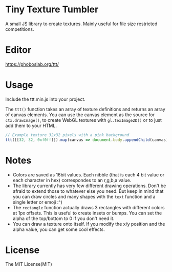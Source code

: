 # Tiny Texture Tumbler

A small JS library to create textures. Mainly useful for file size restricted 
competitions.

# Editor

https://phoboslab.org/ttt/


# Usage

Include the ttt.min.js into your project.

The `ttt()` function takes an array of texture definitions and returns an array
of canvas elements. You can use the canvas element as the source for 
`ctx.drawImage()`, to create WebGL textures with `gl.texImage2D()` or to just 
add them to your HTML.

```js
// Example texture 32x32 pixels with a pink background
ttt([[32, 32, 0xf0ff]]).map(canvas => document.body.appendChild(canvas));
```


# Notes

- Colors are saved as 16bit values. Each nibble (that is each 4 bit value or each
character in hex) correspondes to an r,g,b,a value.
- The library currently has very few different drawing operations. Don't be afraid
to extend those to whatever else you need. But keep in mind
that you can draw circles and many shapes with the `text` function and a single 
letter or emoji :^)
- The `rectangle` function actually draws 3 rectangles with different colors at 
1px offsets. This is useful to create insets or bumps. You can set the alpha
of the top/bottom to 0 if you don't need it.
- You can draw a texture onto itself. If you modify the x/y position and the
alpha value, you can get some cool effects.


# License

The MIT License(MIT)
